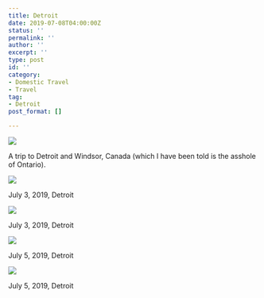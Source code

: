 ```yaml
---
title: Detroit
date: 2019-07-08T04:00:00Z
status: ''
permalink: ''
author: ''
excerpt: ''
type: post
id: ''
category:
- Domestic Travel
- Travel
tag:
- Detroit
post_format: []

---
```

![](https://live.staticflickr.com/65535/50054845181_f3104113d4.jpg)

A trip to Detroit and Windsor, Canada (which I have been told is the asshole of Ontario).

 ![](https://live.staticflickr.com/65535/50054267063_edc87dbdaf.jpg)

July 3, 2019, Detroit

![](https://live.staticflickr.com/65535/50054845251_7324761778.jpg)

July 3, 2019, Detroit 

![](https://live.staticflickr.com/65535/50055090337_cd615efbda.jpg)

July 5, 2019, Detroit 

  
![](https://live.staticflickr.com/65535/50054267018_a73e9538bc.jpg)

July 5, 2019, Detroit